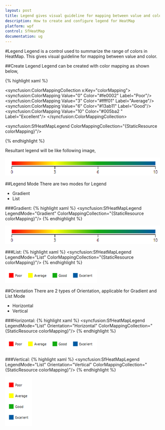 ```yaml
---
layout: post
title: Legend gives visual guideline for mapping between value and color.
description: How to create and configure legend for HeatMap
platform: wpf
control: SfHeatMap
documentation: ug
---
```


#Legend
Legend is a control used to summarize the range of colors in HeatMap. This gives visual guideline for mapping between value and color.

##Create Legend
Legend can be created with color mapping as shown below,

{% highlight xaml %}

<syncfusion:ColorMappingCollection x:Key="colorMapping">
    <syncfusion:ColorMapping Value="0" Color="#fe0002" Label="Poor"/>
    <syncfusion:ColorMapping Value="3" Color="#ffff01" Label="Average"/>
    <syncfusion:ColorMapping Value="6" Color="#13ab11" Label="Good"/>
    <syncfusion:ColorMapping Value="10" Color="#005ba2 " Label="Excellent"/>
</syncfusion:ColorMappingCollection>

<syncfusion:SfHeatMapLegend ColorMappingCollection="{StaticResource colorMapping}"/>

{% endhighlight %}

Resultant legend will be like following image,

![](Images/Legend.png)

##Legend Mode
There are two modes for Legend

* Gradient
* List


###Gradient:
{% highlight xaml %}
<syncfusion:SfHeatMapLegend 
	LegendMode="Gradient" 
	ColorMappingCollection="{StaticResource colorMapping}"/>
{% endhighlight %}

![](Images/Legend_Gradient.png)

###List:
{% highlight xaml %}
<syncfusion:SfHeatMapLegend
	LegendMode="List" 
	ColorMappingCollection="{StaticResource colorMapping}"/>
{% endhighlight %}

![](Images/Legend_List.png)

##Orientation
There are 2 types of Orientation, applicable for Gradient and List Mode
* Horizontal
* Vertical

###Horizontal:
{% highlight xaml %}
<syncfusion:SfHeatMapLegend 
	LegendMode="List" 
	Orientation="Horizontal" 
	ColorMappingCollection="{StaticResource colorMapping}"/>
{% endhighlight %}

![](Images/Legend_Horizontal.png)

###Vertical:
{% highlight xaml %}
<syncfusion:SfHeatMapLegend 
	LegendMode="List" 
	Orientation="Vertical" 
	ColorMappingCollection="{StaticResource colorMapping}"/>
{% endhighlight %}

![](Images/Legend_Vertical.png)

